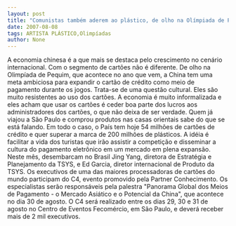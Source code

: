 ```yaml
---
layout: post
title: "Comunistas também aderem ao plástico, de olho na Olímpiada de Pequim"
date: 2007-08-08
tags: ARTISTA PLÁSTICO,Olimpíadas
author: None
---
```

A economia chinesa &eacute; a que mais se destaca pelo crescimento no cen&aacute;rio internacional. Com o segmento de cart&otilde;es n&atilde;o &eacute; diferente. 
De olho na Olimp&iacute;ada de Pequim, que acontece no ano que vem, a China tem uma meta ambiciosa para expandir o cart&atilde;o de cr&eacute;dito como meio de pagamento durante os jogos.
Trata-se de uma quest&atilde;o cultural. Eles s&atilde;o muito resistentes ao uso dos cart&otilde;es. A economia &eacute; muito informalizada e eles acham que usar os cart&otilde;es &eacute; ceder boa parte dos lucros aos administradores dos cart&otilde;es, o que n&atilde;o deixa de ser verdade. Quem j&aacute; viajou a S&atilde;o Paulo e comprou produtos nas casas orientais sabe do que se est&aacute; falando.
Em todo o caso, o Pa&iacute;s tem hoje 54 milh&otilde;es de cart&otilde;es de cr&eacute;dito e quer superar a marca de 200 milh&otilde;es de pl&aacute;sticos. A id&eacute;ia &eacute; facilitar a vida dos turistas que ir&atilde;o assistir a competi&ccedil;&atilde;o e disseminar a cultura do pagamento eletr&ocirc;nico em um mercado em plena expans&atilde;o.
Neste m&ecirc;s, desembarcam no Brasil Jing Yang, diretora de Estrat&eacute;gia e Planejamento da TSYS, e Ed Garcia, diretor internacional de Produto da TSYS. Os executivos de uma das maiores processadoras de cart&otilde;es do mundo participam do C4, evento promovido pela Partner Conhecimento. Os especialistas ser&atilde;o respons&aacute;veis pela palestra &quot;Panorama Global dos Meios de Pagamento - o Mercado Asi&aacute;tico e o Potencial da China&quot;, que acontece no dia 30 de agosto. O C4 ser&aacute; realizado entre os dias 29, 30 e 31 de agosto no Centro de Eventos Fecom&eacute;rcio, em S&atilde;o Paulo, e dever&aacute; receber mais de 2 mil executivos.
 